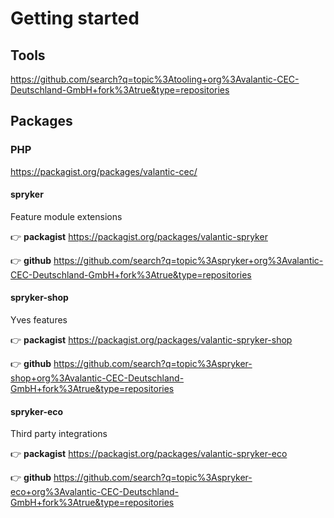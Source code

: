 # Getting started

## Tools
https://github.com/search?q=topic%3Atooling+org%3Avalantic-CEC-Deutschland-GmbH+fork%3Atrue&type=repositories

## Packages

### PHP
https://packagist.org/packages/valantic-cec/

#### spryker
Feature module extensions

👉 **packagist** https://packagist.org/packages/valantic-spryker

👉 **github** https://github.com/search?q=topic%3Aspryker+org%3Avalantic-CEC-Deutschland-GmbH+fork%3Atrue&type=repositories

#### spryker-shop
Yves features

👉 **packagist** https://packagist.org/packages/valantic-spryker-shop

👉 **github** https://github.com/search?q=topic%3Aspryker-shop+org%3Avalantic-CEC-Deutschland-GmbH+fork%3Atrue&type=repositories

#### spryker-eco
Third party integrations

👉 **packagist** https://packagist.org/packages/valantic-spryker-eco

👉 **github** https://github.com/search?q=topic%3Aspryker-eco+org%3Avalantic-CEC-Deutschland-GmbH+fork%3Atrue&type=repositories
